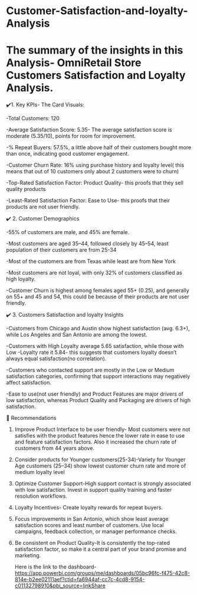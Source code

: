 # Customer-Satisfaction-and-loyalty-Analysis

# The summary of the insights in this Analysis- OmniRetail Store Customers Satisfaction and Loyalty Analysis.
✔️1. Key KPIs- The Card Visuals:

-Total Customers: 120

-Average Satisfaction Score: 5.35- The average satisfaction score is moderate (5.35/10), points for room for improvement.

-% Repeat Buyers: 57.5%, a little above half of their customers bought more than once, indicating good customer engagement.

-Customer Churn Rate: 16% using purchase history and loyalty level( this means that out of 10 customers only about 2 customers were to churn)

-Top-Rated Satisfaction Factor: Product Quality- this proofs that they sell quality products

-Least-Rated Satisfaction Factor: Ease to Use- this proofs that their products are not user friendly.

✔️ 2. Customer Demographics

-55% of customers are male, and 45% are female.

-Most customers are aged 35–44, followed closely by 45–54, least population of their customers are from 25-34

-Most of the customers are from Texas while least are from New York

-Most customers are not loyal, with only 32% of customers classified as high loyalty.

-Customer Churn is highest among females aged 55+ (0.25), and generally on 55+ and 45 and 54, this could be because of their products are not user friendly.

✔️ 3. Customers Satisfaction and loyalty Insights

-Customers from Chicago and Austin show highest satisfaction (avg. 6.3+), while Los Angeles and San Antonio are among the lowest.

-Customers with High Loyalty average 5.65 satisfaction, while those with Low -Loyalty rate it 5.84- this suggests that customers loyalty doesn’t always equal satisfaction(no correlation).

-Customers who contacted support are mostly in the Low or Medium satisfaction categories, confirming that support interactions may negatively affect satisfaction.

-Ease to use(not user friendly) and Product Features are major drivers of low satisfaction, whereas Product Quality and Packaging are drivers of high satisfaction.

🚀 Recommendations

1. Improve Product Interface to be user friendly- Most customers were not satisfies with the product features hence the lower rate in ease to use and feature satisfaction factors. Also it increased the churn rate of customers from 44 years above.
2. Consider products for Younger customers(25-34)-Variety for Younger Age customers (25–34) show lowest customer churn rate and more of medium loyalty level
3. Optimize Customer Support-High support contact is strongly associated with low satisfaction.
Invest in support quality training and faster resolution workflows.
4. Loyalty Incentives- Create loyalty rewards for repeat buyers.
5. Focus improvements in San Antonio, which show least average satisfaction scores and least number of customers.
Use local campaigns, feedback collection, or manager performance checks.
6. Be consistent on Product Quality-It is consistently the top-rated satisfaction factor, so make it a central part of your brand promise and marketing.

   Here is the link to the dashboard- https://app.powerbi.com/groups/me/dashboards/05bc96fc-f475-42c8-814e-b2ee02111aef?ctid=fa6944af-cc7c-4cd8-9154-c01132798910&pbi_source=linkShare
   
